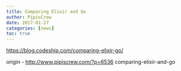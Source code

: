 ```yaml
---
title: Comparing Elixir and Go
author: PipisCrew
date: 2017-01-27
categories: [news]
toc: true
---
```


https://blog.codeship.com/comparing-elixir-go/

origin - http://www.pipiscrew.com/?p=6536 comparing-elixir-and-go